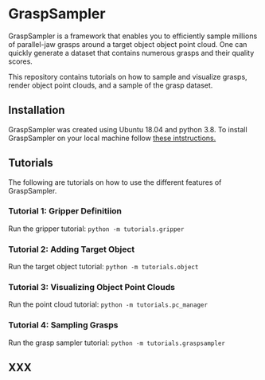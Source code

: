 # GraspSampler
GraspSampler is a framework that enables you to efficiently sample millions of parallel-jaw grasps around a target object object point cloud. One can quickly generate a dataset that contains numerous grasps and their quality scores.

This repository contains tutorials on how to sample and visualize grasps, render object point clouds, and a sample of the grasp dataset.


<!-- Grasp Definition -->

## Installation
GraspSampler was created using Ubuntu 18.04 and python 3.8. To install GraspSampler on your local machine follow [these intstructions.](https://github.com/patrickeala/Grasp-Sampler/blob/main/documentation/installation.md)


## Tutorials
The following are tutorials on how to use the different features of GraspSampler.

### Tutorial 1: Gripper Definitiion
Run the gripper tutorial:
```python -m tutorials.gripper```

### Tutorial 2: Adding Target Object 
Run the target object tutorial:
```python -m tutorials.object```

### Tutorial 3: Visualizing Object Point Clouds
Run the point cloud tutorial:
```python -m tutorials.pc_manager```

### Tutorial 4: Sampling Grasps
Run the grasp sampler tutorial:
```python -m tutorials.graspsampler```

## XXX
